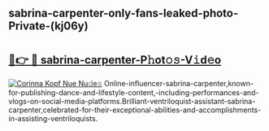 ## sabrina-carpenter-only-fans​-leaked-photo​-Private-(kj06y)


# <h2><a href="https://mediaupload.pro?title=sabrina-carpenter&ref=git">🔗👉 🔴 sabrina-carpenter-P𝚑ot𝚘𝚜-V𝚒d𝚎o</a></h2>

[![Corinna Kopf Nue Nu𝚍e𝚜](https://i.imgur.com/0qMVB7G.gif)](https://mediaupload.pro?title=sabrina-carpenter&ref=git)
Online-influencer-sabrina-carpenter,known-for-publishing-dance-and-lifestyle-content,-including-performances-and-vlogs-on-social-media-platforms.Brilliant-ventriloquist-assistant-sabrina-carpenter,celebrated-for-their-exceptional-abilities-and-accomplishments-in-assisting-ventriloquists.  